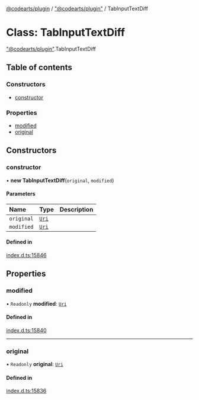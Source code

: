 [@codearts/plugin](../README.md) / ["@codearts/plugin"](../modules/_codearts_plugin_.md) / TabInputTextDiff

# Class: TabInputTextDiff

["@codearts/plugin"](../modules/_codearts_plugin_.md).TabInputTextDiff

## Table of contents

### Constructors

- [constructor](codearts_plugin_.TabInputTextDiff.md#constructor)

### Properties

- [modified](codearts_plugin_.TabInputTextDiff.md#modified)
- [original](codearts_plugin_.TabInputTextDiff.md#original)

## Constructors

### constructor

• **new TabInputTextDiff**(`original`, `modified`)

#### Parameters

| Name | Type | Description |
| :------ | :------ | :------ |
| `original` | [`Uri`](codearts_plugin_.Uri.md) |  |
| `modified` | [`Uri`](codearts_plugin_.Uri.md) |  |

#### Defined in

[index.d.ts:15846](https://github.com/huaweicloud/cloudide-plugin-api/blob/b58031b/index.d.ts#L15846)

## Properties

### modified

• `Readonly` **modified**: [`Uri`](codearts_plugin_.Uri.md)

#### Defined in

[index.d.ts:15840](https://github.com/huaweicloud/cloudide-plugin-api/blob/b58031b/index.d.ts#L15840)

___

### original

• `Readonly` **original**: [`Uri`](codearts_plugin_.Uri.md)

#### Defined in

[index.d.ts:15836](https://github.com/huaweicloud/cloudide-plugin-api/blob/b58031b/index.d.ts#L15836)
